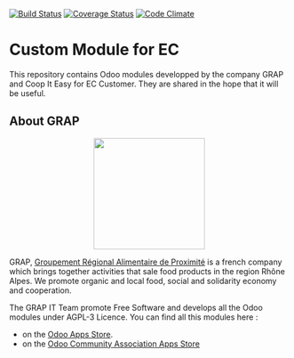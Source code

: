 [![Build Status](https://travis-ci.org/grap/custom_EC.svg?branch=12.0)](https://travis-ci.org/grap/custom_EC?branch=12.0)
[![Coverage Status](https://coveralls.io/repos/github/grap/custom_EC/badge.svg?branch=12.0)](https://coveralls.io/github/grap/custom_EC?branch=12.0)
[![Code Climate](https://codeclimate.com/github/grap/custom_EC/badges/gpa.svg)](https://codeclimate.com/github/grap/custom_EC)


# Custom Module for EC

This repository contains Odoo modules developped by the company GRAP and Coop It Easy
for EC Customer. They are shared in the hope that it will be useful.

## About GRAP

<p align="center">
   <img src="http://www.grap.coop/wp-content/uploads/2016/11/GRAP.png" width="200"/>
</p>

GRAP, [Groupement Régional Alimentaire de Proximité](http://www.grap.coop) is a
french company which brings together activities that sale food products in the
region Rhône Alpes. We promote organic and local food, social and solidarity
economy and cooperation.

The GRAP IT Team promote Free Software and develops all the Odoo modules under
AGPL-3 Licence. You can find all this modules here :
* on the [Odoo Apps Store](https://www.odoo.com/apps/modules/browse?author=GRAP).
* on the [Odoo Community Association Apps Store](https://odoo-community.org/shop?search=groupement+r%C3%A9gional&order=total_download_count+desc)
